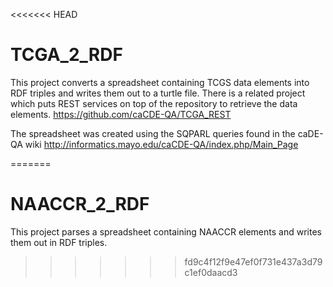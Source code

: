 <<<<<<< HEAD
# TCGA_2_RDF

This project converts a spreadsheet containing TCGS data elements into RDF triples and writes them out to a turtle file.  There is a related project which puts REST services on top of the repository to retrieve the data elements.
	https://github.com/caCDE-QA/TCGA_REST

The spreadsheet was created using the SQPARL queries found in the caDE-QA wiki
	http://informatics.mayo.edu/caCDE-QA/index.php/Main_Page

=======
# NAACCR_2_RDF
This project parses a spreadsheet containing NAACCR elements and writes them out in RDF triples. 
>>>>>>> fd9c4f12f9e47ef0f731e437a3d79c1ef0daacd3
